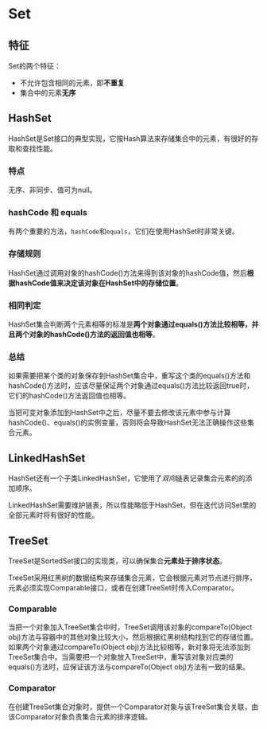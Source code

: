 # Set

## 特征
Set的两个特征：
* 不允许包含相同的元素，即**不重复**
* 集合中的元素**无序**

## HashSet
HashSet是Set接口的典型实现，它按Hash算法来存储集合中的元素，有很好的存取和查找性能。

### 特点
无序、非同步、值可为null。

### hashCode 和 equals
有两个重要的方法，`hashCode`和`equals`，它们在使用HashSet时非常关键。

### 存储规则
HashSet通过调用对象的hashCode()方法来得到该对象的hashCode值，然后**根据hashCode值来决定该对象在HashSet中的存储位置**。

### 相同判定
HashSet集合判断两个元素相等的标准是**两个对象通过equals()方法比较相等，并且两个对象的hashCode()方法的返回值也相等**。

### 总结
如果需要把某个类的对象保存到HashSet集合中，重写这个类的equals()方法和hashCode()方法时，应该尽量保证两个对象通过equals()方法比较返回true时，它们的hashCode()方法返回值也相等。

当把可变对象添加到HashSet中之后，尽量不要去修改该元素中参与计算hashCode()、equals()的实例变量，否则将会导致HashSet无法正确操作这些集合元素。



## LinkedHashSet
HashSet还有一个子类LinkedHashSet，它使用了*双向*链表记录集合元素的的添加顺序。

LinkedHashSet需要维护链表，所以性能略低于HashSet，但在迭代访问Set里的全部元素时将有很好的性能。

## TreeSet
TreeSet是SortedSet接口的实现类，可以确保集合**元素处于排序状态**。

TreeSet采用红黑树的数据结构来存储集合元素，它会根据元素对节点进行排序，元素必须实现Comparable接口，或者在创建TreeSet时传入Comparator。

### Comparable
当把一个对象加入TreeSet集合中时，TreeSet调用该对象的compareTo(Object obj)方法与容器中的其他对象比较大小，然后根据红黑树结构找到它的存储位置。如果两个对象通过compareTo(Object obj)方法比较相等，新对象将无法添加到TreeSet集合中。当需要把一个对象放入TreeSet中，重写该对象对应类的equals()方法时，应保证该方法与compareTo(Object obj)方法有一致的结果。

### Comparator
在创建TreeSet集合对象时，提供一个Comparator对象与该TreeSet集合关联，由该Comparator对象负责集合元素的排序逻辑。